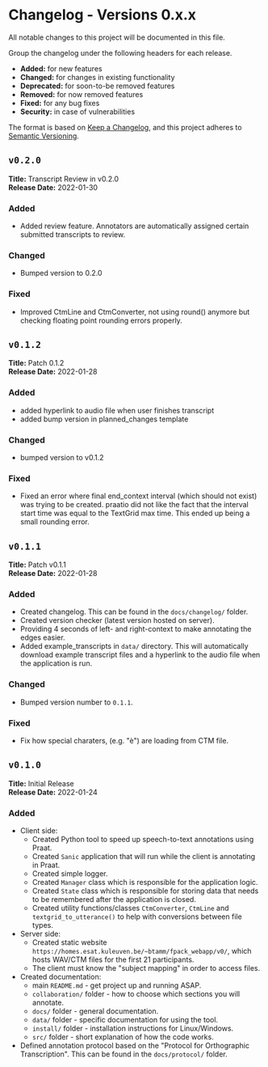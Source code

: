 # Changelog - Versions 0.x.x

All notable changes to this project will be documented in this file.

Group the changelog under the following headers for each release.
- **Added:** for new features
- **Changed:** for changes in existing functionality
- **Deprecated:** for soon-to-be removed features
- **Removed:** for now removed features
- **Fixed:** for any bug fixes
- **Security:** in case of vulnerabilities

The format is based on [Keep a Changelog](https://keepachangelog.com/en/1.0.0/),
and this project adheres to [Semantic Versioning](https://semver.org/spec/v2.0.0.html).


## `v0.2.0`

**Title:** Transcript Review in v0.2.0 \
**Release Date:** 2022-01-30

### Added
- Added review feature. Annotators are automatically assigned certain submitted
  transcripts to review.

### Changed
- Bumped version to 0.2.0

### Fixed
- Improved CtmLine and CtmConverter, not using round() anymore but checking
  floating point rounding errors properly.


## `v0.1.2`

**Title:** Patch 0.1.2 \
**Release Date:** 2022-01-28

### Added
- added hyperlink to audio file when user finishes transcript
- added bump version in planned_changes template

### Changed
- bumped version to v0.1.2

### Fixed
- Fixed an error where final end_context interval (which should not exist) was trying
  to be created. praatio did not like the fact that the interval start time was
  equal to the TextGrid max time. This ended up being a small rounding error.


## `v0.1.1`

**Title:** Patch v0.1.1 \
**Release Date:** 2022-01-28


### Added
- Created changelog. This can be found in the `docs/changelog/` folder.
- Created version checker (latest version hosted on server).
- Providing 4 seconds of left- and right-context to make annotating the edges easier.
- Added example_transcripts in `data/` directory. This will automatically download
  example transcript files and a hyperlink to the audio file when the application is
  run. 

### Changed
- Bumped version number to `0.1.1`.

### Fixed
- Fix how special charaters, (e.g. "è") are loading from CTM file.


## `v0.1.0`

**Title:** Initial Release \
**Release Date:** 2022-01-24

### Added
- Client side:
  - Created Python tool to speed up speech-to-text annotations using Praat.
  - Created `Sanic` application that will run while the client is annotating in
    Praat.
  - Created simple logger.
  - Created `Manager` class which is responsible for the application logic.
  - Created `State` class which is responsible for storing data that needs to be
    remembered after the application is closed.
  - Created utility functions/classes `CtmConverter`, `CtmLine` and
    `textgrid_to_utterance()` to help with conversions between file types.
- Server side:
  - Created static website `https://homes.esat.kuleuven.be/~btamm/fpack_webapp/v0/`,
    which hosts WAV/CTM files for the first 21 participants.
  - The client must know the "subject mapping" in order to access files.
- Created documentation: 
  - main `README.md` - get project up and running ASAP.
  - `collaboration/` folder - how to choose which sections you will annotate.
  - `docs/` folder - general documentation.
  - `data/` folder - specific documentation for using the tool.
  - `install/` folder - installation instructions for Linux/Windows.
  - `src/` folder - short explanation of how the code works.
- Defined annotation protocol based on the "Protocol for Orthographic Transcription".
  This can be found in the `docs/protocol/` folder.
